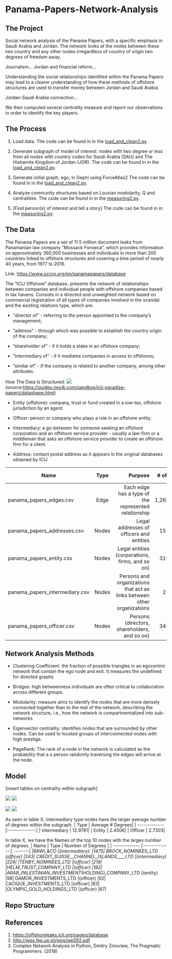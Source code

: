 # Panama-Papers-Network-Analysis

## The Project
Social network analysis of the Panama Papers, with a specific emphasis in Saudi Arabia and Jordan. The network looks at the nodes between these two country and any other nodes irregardless of country of origin two degrees of freedom away.

Journalism...
Jordan and financial reform...

Understanding the social relationships identified within the Panama Papers may lead to a clearer understanding of how these methods of offshore structures are used to transfer money between Jordan and Saudi Arabia

Jordan-Saudi Arabia connection...

We then computed several centrality measure and report our observations in order to identify the key players.

## The Process
1) Load data. The code can be found in in the [load_and_clean2.py]()

2) Generate subgraph of model of interest: nodes with two degree or less from all nodes with country codes for Saudi Arabia (SAU) and The Hishamite Kingdom of Jordan (JOR).
The code can be found in in the [load_and_clean2.py]().

3) Generate initial graph, ego, in Gephi using ForceAtlas2
The code can be found in in the [load_and_clean2.py]().

4) Analyze community structures based on Louvian modularity, Q and centralities.
The code can be found in in the [measuring2.py]().

5) [Find person(s) of interest and tell a story]
The code can be found in in the [measuring2.py]().

## The Data
The Panama  Papers are a set of 11.5 million document leaks from Panamanian law company ”Mossack Fonseca”, which provides
information on approximately 360,000 businesses and individuals in more than 200 countries linked to offshore structures and covering a time period of nearly 40 years, from 1977 to 2016.

Link: https://www.occrp.org/en/panamapapers/database

The  ”ICIJ  Offshore”  database,  presents  the  network  of  relationships  between  companies  and  individual  people  with  offshore  companies based in tax havens. Consists in a directed and unweighted network based on commercial  registration  of  all  types  of  companies  involved  in  the  scandal  and the existing relations type, which are:

* "director of” - referring to the person appointed to the company’s management;

* ”address” - through which was possible to establish the country origin of the company;

* ”shareholder of” - if it holds a stake in an offshore company;

* ”intermediary of” - if it mediates companies in access to offshores;

* ”similar of” - if the company is related to another company, among other attributes.

How The Data Is Structured:
![](images/shapeofthedata.png)
(source:https://guides.neo4j.com/sandbox/icij-paradise-papers/datashape.html)

* Entity (offshore): company, trust or fund created in a low-tax, offshore
   jurisdiction by an agent.

* Officer: person or company who plays a role in an offshore entity.

* Intermediary: a go-between for someone seeking an offshore corporation
  and an offshore service provider - usually a law-firm or a middleman that
  asks an offshore service provider to create an offshore firm for a client.

* Address: contact postal address as it appears in the original databases
  obtained by ICIJ

| Name          | Type          | Purpose | # of rows | Columns of interest |
| ------------- |:-------------:| -------:|----------:|------------:|
|  panama_papers_edges.csv    |    Edge       |   Each edge has a type of the represented relationship | 1,269,796    |   START_ID, TYPE, END_ID      |
| panama_papers_addresses.csv |    Nodes      |   Legal addresses of officers and entities  |   151,127  |      n/a   |
| panama_papers_entity.csv  |    Nodes      |   Legal entities (corporations, firms, and so on) |   319,421   |     name, jurisdiction    |
| panama_papers_intermediary.csv|    Nodes      |  Persons and organizations that act as links between other organizations| 23,642 |  name, country_code  |
| panama_papers_officer.csv  |    Nodes      | Persons (directors, shareholders, and so on)| 345,645 | name, country_code |



## Network Analysis Methods

* Clustering Coefficient: the fraction of possible triangles in an egocentric network that contain the ego node and exit. It measures the undefined for directed graphs

* Bridges: high  betweenness  individuals  are  often  critical  to  collaboration across different groups.

* Modularity: measure aims to identify the nodes that are more densely connected together than to the rest of the network, describing the network structure, i.e., how the network is compartmentalized into sub-networks

* Eigenvector centrality: identifies nodes that are surrounded by other nodes. Can be used to located groups of interconnected nodes with high prestige.

* PageRank: The rank of a node in the network is calculated as the probability that a s person randomly traversing the edges will arrive at the node.

## Model

[insert tables on centrality within subgraph]

![](images/global.png)
![](images/legend_modularity.png)

![](images/zoom.png)
![](images/legend_types.png)

As seen in table X, intermediary type nodes have the larger average number of degrees within the subgraph.
| Type          | Average # Degrees|
| ------------- |:-------------:|
| intermediary | 12.9781|
| Entity | 2.4506|
| Officer | 2.7303|

In table X, we have the Names of the top 10 nodes with the larges number of degrees.
| Name          | Type          | Number of Degrees |
| ------------- |:-------------:| -------:|
|RAWI_&_CO |(intermediary): |1475|
BROCK_NOMINEES_LTD (officer) |243|
CREDIT_SUISSE__CHANNEL_ISLANDS____LTD |(intermediary) |224|
|TENBY_NOMINEES_LTD |(officer) |219|
|HELM_TRUST_COMPANY_LTD |(officer) |182|
|ARAB_PALESTINIAN_INVESTMENT_(HOLDING)_COMPANY_LTD |(entity) |98|
DAMOR_INVESTMENTS_LTD |(officer) |92|
CACIQUE_INVESTMENTS_LTD |(officer) |83|
|OLYMPIC_GOLD_HOLDINGS_LTD |(officer) |67|

## Repo Structure

## References
1. https://offshoreleaks.icij.org/pages/database
2. http://wps.fep.up.pt/wps/wp592.pdf
2. Complex Network Analysis in Python, Dmitry Zinoview, The Pragmatic Programmers. (2018)
